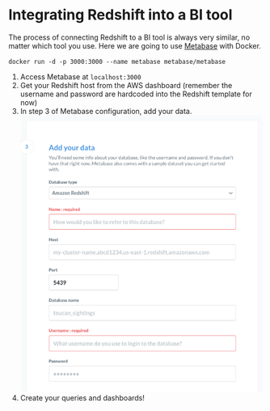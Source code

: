 # Integrating Redshift into a BI tool

The process of connecting Redshift to a BI tool is always very similar, no matter which tool you use.
Here we are going to use [Metabase](https://www.metabase.com/start/oss/) with Docker.

```
docker run -d -p 3000:3000 --name metabase metabase/metabase
```

1. Access Metabase at `localhost:3000`
2. Get your Redshift host from the AWS dashboard (remember the username and password are hardcoded into the Redshift template for now)
3. In step 3 of Metabase configuration, add your data.
![](metabase.png)
4. Create your queries and dashboards!